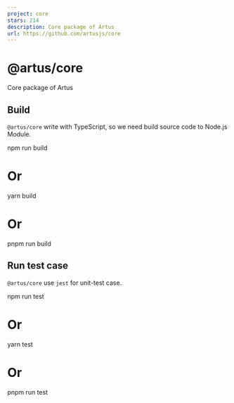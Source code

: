 ```yaml
---
project: core
stars: 214
description: Core package of Artus
url: https://github.com/artusjs/core
---
```


@artus/core
===========

Core package of Artus

Build
-----

`@artus/core` write with TypeScript, so we need build source code to Node.js Module.

npm run build
# Or
yarn build
# Or
pnpm run build

Run test case
-------------

`@artus/core` use `jest` for unit-test case.

npm run test
# Or
yarn test
# Or
pnpm run test
